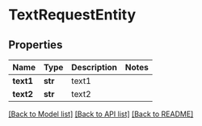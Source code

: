 # TextRequestEntity

## Properties
Name | Type | Description | Notes
------------ | ------------- | ------------- | -------------
**text1** | **str** | text1 | 
**text2** | **str** | text2 | 

[[Back to Model list]](../README.md#documentation-for-models) [[Back to API list]](../README.md#documentation-for-api-endpoints) [[Back to README]](../README.md)


